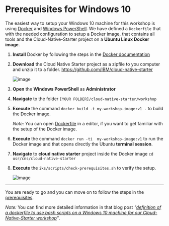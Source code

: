 # Prerequisites for Windows 10

The easiest way to setup your Windows 10 machine for this workshop is using [Docker](https://www.docker.com/) and [Windows PowerShell](https://docs.microsoft.com/en-us/windows-server/administration/windows-commands/powershell).
We have defined a ```Dockerfile``` that with the needed configuration to setup a Docker image, that contains all tools and the Cloud-Native-Starter project on a **Ubuntu Linux Docker image**.

1. **Install** Docker by following the steps in the [Docker documentation](https://docs.docker.com/docker-for-windows/install/)


2. **Download** the Cloud Native Starter project as a zipfile to you computer and unzip it to a folder.
   https://github.com/IBM/cloud-native-starter

   ![image](images/windows-setup-01.png)

3. **Open** the **Windows PowerShell** as **Administrator**

4. **Navigate** to the folder ```[YOUR FOLDER]/cloud-native-starter/workshop```

5. **Execute** the command ```docker build -t my-workshop-image:v1 .``` to build the Docker image. 

    _Note:_ You can open [Dockerfile](./Dockerfile) in a editor, if you want to get familiar with the setup of the Docker image.

6. **Execute** the command ```docker run -ti  my-workshop-image:v1``` to run the Docker image and that opens directly the Ubuntu **terminal session**.

7. **Navigate** to **cloud native starter** project inside the Docker image
    ```cd usr/cns/cloud-native-starter```

8. **Execute** the ```iks/scripts/check-prerequisites.sh``` to verify the setup.

    ![image](images/windows-setup-02.png)

---

You are ready to go and you can move on to follow the steps in the [prerequisites](00-prerequisites.md).

_Note:_ You can find more detailed information in that blog post _"[definition of a dockerfile to use bash scripts on a Windows 10 machine for our Cloud-Native-Starter workshop](https://suedbroecker.net/2019/08/27/definition-of-a-dockerfile-to-use-bash-scripts-on-a-windows-10-machine-for-our-cloud-native-starter-workshop/)"_.






